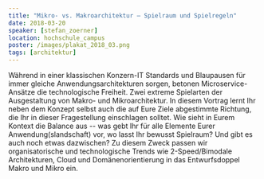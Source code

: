 ```yaml
---
title: "Mikro- vs. Makroarchitektur – Spielraum und Spielregeln"
date: 2018-03-20
speaker: [stefan_zoerner]
location: hochschule_campus
poster: /images/plakat_2018_03.png
tags: [architektur]
---
```


Während in einer klassischen Konzern-IT Standards und Blaupausen für immer gleiche Anwendungsarchitekturen sorgen,
betonen Microservice-Ansätze die technologische Freiheit. Zwei extreme Spielarten der Ausgestaltung von Makro- und
Mikroarchitektur. In diesem Vortrag lernt Ihr neben dem Konzept selbst auch die auf Eure Ziele abgestimmte Richtung, die
Ihr in dieser Fragestellung einschlagen solltet. Wie sieht in Eurem Kontext die Balance aus -- was gebt Ihr für alle
Elemente Eurer Anwendung(slandschaft) vor, wo lasst Ihr bewusst Spielraum? Und gibt es auch noch etwas dazwischen? Zu
diesem Zweck passen wir organisatorische und technologische Trends wie 2-Speed/Bimodale Architekturen, Cloud und
Domänenorientierung in das Entwurfsdoppel Makro und Mikro ein.
